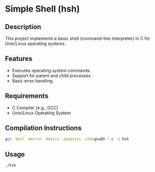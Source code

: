 # Simple Shell (hsh)

## Description
This project implements a basic shell (command-line interpreter) in C for Unix/Linux operating systems.

## Features
- Executes operating system commands.
- Support for parent and child processes.
- Basic error handling.

## Requirements
- C Compiler (e.g., GCC)
- Unix/Linux Operating System

## Compilation Instructions
```bash
gcc -Wall -Werror -Wextra -pedantic -std=gnu89 *.c -o hsh
```
## Usage
```bash
./hsh
```
